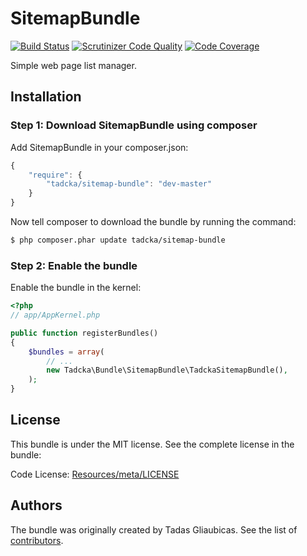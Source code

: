 SitemapBundle
=============

[![Build Status](https://scrutinizer-ci.com/g/tadcka/SitemapBundle/badges/build.png?b=master)](https://scrutinizer-ci.com/g/tadcka/SitemapBundle/build-status/master)
[![Scrutinizer Code Quality](https://scrutinizer-ci.com/g/tadcka/SitemapBundle/badges/quality-score.png?b=master)](https://scrutinizer-ci.com/g/tadcka/SitemapBundle/?branch=master)
[![Code Coverage](https://scrutinizer-ci.com/g/tadcka/SitemapBundle/badges/coverage.png?b=master)](https://scrutinizer-ci.com/g/tadcka/SitemapBundle/?branch=master)

Simple web page list manager.

## Installation

### Step 1: Download SitemapBundle using composer

Add SitemapBundle in your composer.json:

```js
{
    "require": {
        "tadcka/sitemap-bundle": "dev-master"
    }
}
```

Now tell composer to download the bundle by running the command:

``` bash
$ php composer.phar update tadcka/sitemap-bundle
```

### Step 2: Enable the bundle

Enable the bundle in the kernel:

``` php
<?php
// app/AppKernel.php

public function registerBundles()
{
    $bundles = array(
        // ...
        new Tadcka\Bundle\SitemapBundle\TadckaSitemapBundle(),
    );
}
```

License
-------

This bundle is under the MIT license. See the complete license in the bundle:

Code License:
[Resources/meta/LICENSE](https://github.com/tadcka/SitemapBundle/blob/master/Resources/meta/LICENSE)

Authors
---------

The bundle was originally created by Tadas Gliaubicas. See the list of [contributors](https://github.com/tadcka/SitemapBundle/contributors).
